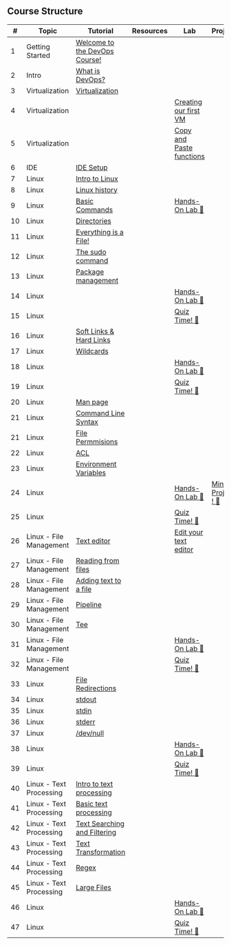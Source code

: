 ## Course Structure

| #   | Topic                         | Tutorial                                                                             | Resources          | Lab                              | Project                        | Status   |
|-----|-------------------------------|-------------------------------------------------------------------------------------|--------------------|----------------------------------|--------------------------------|----------|
| 1   | Getting Started               | [Welcome to the DevOps Course!](modules/module-1-intro/getting-started.md)          |                    |                                  |                                | ✅        |
| 2   | Intro                         | [What is DevOps?](modules/module-1-intro/lesson-what-is-devops.md)                  |                    |                                  |                                | ✅        |
| 3   | Virtualization                | [Virtualization](modules/module-1-intro/virtualisation.md)                          |                    |                                  |                                | ✅        |
| 4   | Virtualization                |                                                                                     |                    | [Creating our first VM](labs/creating-our-first-vm.md) |   | ✅        |
| 5   | Virtualization                |                                                                                     |                    | [Copy and Paste functions](labs/copy-paste.md) |   | ✅        |
| 6   | IDE                           | [IDE Setup](modules/module-1-intro/ide.md)                                          |                    |                                  |                                | ✅        |
| 7   | Linux                         | [Intro to Linux](modules/module-2-linux/intro-to-linux.md)                          |                    |                                  |                                | ✅        |
| 8   | Linux                         | [Linux history](modules/module-2-linux/history.md)                                  |                    |                                  |                                | ✅        |
| 9   | Linux                         | [Basic Commands](modules/module-2-linux/basic-commands.md)                          |                    | [Hands-On Lab 📝](labs/basic-linux-commands.md) |   | ✅        |
| 10  | Linux                         | [Directories](modules/module-2-linux/directories.md)                                |                    |                                  |                                |          |
| 11  | Linux                         | [Everything is a File!](modules/module-2-linux/everything-is-a-file.md)             |                    |                                  |                                |          |
| 12  | Linux                         | [The sudo command](modules/module-2-linux/sudo.md)                                  |                    |                                  |                                |          |
| 13  | Linux                         | [Package management](modules/module-2-linux/package-managment.md)                  |                    |                                  |                                |          |
| 14  | Linux                         |                                                                                     |                    | [Hands-On Lab 📝](labs/linux-1.md) |          |          |
| 15  | Linux                         |                                                                                     |                    | [Quiz Time! 📝](quizzes/linux-quiz-1.md) |      |          |
| 16  | Linux                         | [Soft Links & Hard Links](modules/module-2-linux/soft-links-hard-links.md)          |                    |                                  |                                |          |
| 17  | Linux                         | [Wildcards](modules/module-2-linux/wildcards.md)                                    |                    |                                  |                                |          |
| 18  | Linux                         |                                                                                     |                    | [Hands-On Lab 📝](labs/linux-2.md) |      |          |
| 19  | Linux                         |                                                                                     |                    | [Quiz Time! 📝](quizzes/linux-quiz-2.md) |      |          |
| 20  | Linux                         | [Man page](modules/module-2-linux/man-page.md)                                      |                    |                                  |                                |          |
| 21  | Linux                         | [Command Line Syntax](modules/module-2-linux/cli-syntax.md)                         |                    |                                  |                                |          |
| 21  | Linux                         | [File Permmisions](modules/module-2-linux/file-permmisions.md)                         |                    |                                  |                                |          |
| 22  | Linux                         | [ACL](modules/module-2-linux/acl.md)                                               |                    |                                  |                                |          |
| 23  | Linux                         | [Environment Variables](modules/module-2-linux/env.md)                              |                    |                                  |                                |          |
| 24  | Linux                         |                                                                                     |                    | [Hands-On Lab 📝](labs/linux-3.md) |  [Mini Project ! 📝](modules/module-2-linux/projects/mini-project-1.md)    |          |
| 25  | Linux                         |                                                                                     |                    | [Quiz Time! 📝](quizzes/linux-quiz-3.md) |      |          |
| 26  | Linux - File Management       | [Text editor](modules/module-2-linux/the-text-editor.md)                            |                    | [Edit your text editor](https://www.youtube.com/watch?v=grRwgvCMR4s&ab_channel=It%27sFOSS-LinuxPortal) |   |          |
| 27  | Linux - File Management       | [Reading from files](modules/module-2-linux/read-from-files.md)                     |                    |                                  |                                |          |
| 28  | Linux - File Management       | [Adding text to a file](modules/module-2-linux/adding-text.md)                      |                    |                                  |                                |          |
| 29  | Linux - File Management       | [Pipeline](modules/module-2-linux/pipeline.md)                                      |                    |                                  |                                |          |
| 30  | Linux - File Management       | [Tee](modules/module-2-linux/tee.md)                                               |                    |                                  |                                |          |
| 31  | Linux - File Management       |                                                                                     |                    | [Hands-On Lab 📝](labs/linux-4.md) |      |          |
| 32  | Linux - File Management       |                                                                                     |                    | [Quiz Time! 📝](quizzes/linux-quiz-4.md) |      |          |
| 33  | Linux                         | [File Redirections](modules/module-2-linux/file-redirections.md)                    |                    |                                  |                                |          |
| 34  | Linux                         | [stdout](modules/module-2-linux/stdout.md)                                          |                    |                                  |                                |          |
| 35  | Linux                         | [stdin](modules/module-2-linux/stdin.md)                                            |                    |                                  |                                |          |
| 36  | Linux                         | [stderr](modules/module-2-linux/stderr.md)                                          |                    |                                  |                                |          |
| 37  | Linux                         | [/dev/null](modules/module-2-linux/dev-null.md)                                     |                    |                                  |                                |          |
| 38  | Linux                         |                                                                                     |                    | [Hands-On Lab 📝](labs/linux-5.md) |      |          |
| 39  | Linux                         |                                                                                     |                    | [Quiz Time! 📝](quizzes/linux-quiz-5.md) |      |          |
| 40  | Linux - Text Processing       | [Intro to text processing](modules/module-2-linux/intro-text-proccessing.md)        |                    |                                  |                                |          |
| 41  | Linux - Text Processing       | [Basic text processing](modules/module-2-linux/basic-text-proccessing.md)           |                    |                                  |                                |          |
| 42  | Linux - Text Processing       | [Text Searching and Filtering](modules/module-2-linux/text-filtering.md)           |                    |                                  |                                |          |
| 43  | Linux - Text Processing       | [Text Transformation](modules/module-2-linux/text-transformation.md)               |                    |                                  |                                |          |
| 44  | Linux - Text Processing       | [Regex](modules/module-2-linux/regex.md)                                           |                    |                                  |                                |          |
| 45  | Linux - Text Processing       | [Large Files](modules/module-2-linux/large-files.md)                                |                    |                                  |                                |          |
| 46  | Linux                         |                                                                                     |                    | [Hands-On Lab 📝](labs/linux-6.md) |      |          |
| 47  | Linux                         |                                                                                     |                    | [Quiz Time! 📝](quizzes/linux-quiz-6.md) |      |          |
